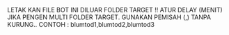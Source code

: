 LETAK KAN FILE BOT INI DILUAR FOLDER TARGET !!
ATUR DELAY (MENIT)
JIKA PENGEN MULTI FOLDER TARGET. GUNAKAN PEMISAH (,) TANPA KURUNG.. CONTOH :
blumtod1,blumtod2,blumtod3
